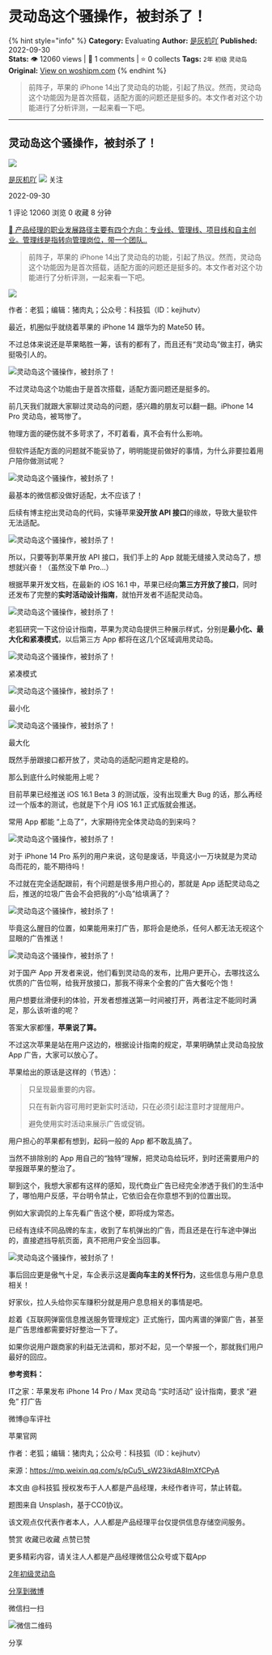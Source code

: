 # 灵动岛这个骚操作，被封杀了！
{% hint style="info" %}
**Category:** Evaluating
**Author:** [是灰机吖](https://www.woshipm.com/u/69206)
**Published:** 2022-09-30  
**Stats:** 👁️ 12060 views | 💬 1 comments | ⭐ 0 collects
**Tags:** `2年` `初级` `灵动岛`
**Original:** [View on woshipm.com](https://www.woshipm.com/evaluating/5631292.html)
{% endhint %}
> 前阵子，苹果的 iPhone 14出了灵动岛的功能，引起了热议。然而，灵动岛这个功能因为是首次搭载，适配方面的问题还是挺多的。本文作者对这个功能进行了分析评测，一起来看一下吧。

---

## 灵动岛这个骚操作，被封杀了！

[![](https://image.woshipm.com/wp-files/2019/12/eExfcnn7GeqYxrRzlDJp.gif!/both/72x72)](https://www.woshipm.com/u/69206)

[是灰机吖](https://www.woshipm.com/u/69206) ![](https://static.woshipm.com/tag/1124_1@2x.png) 关注

2022-09-30

1 评论 12060 浏览 0 收藏 8 分钟

[🔗 产品经理的职业发展路径主要有四个方向：专业线、管理线、项目线和自主创业。管理线是指转向管理岗位，带一个团队..](https://ke.qidianla.com/courses/90pm)

> 前阵子，苹果的 iPhone 14出了灵动岛的功能，引起了热议。然而，灵动岛这个功能因为是首次搭载，适配方面的问题还是挺多的。本文作者对这个功能进行了分析评测，一起来看一下吧。

![](https://image.woshipm.com/wp-files/2022/09/t7SRbKas2BncawPc2nrJ.png)

作者：老狐；编辑：猪肉丸；公众号：科技狐（ID：kejihutv）

最近，机圈似乎就绕着苹果的 iPhone 14 跟华为的 Mate50 转。

不过总体来说还是苹果略胜一筹，该有的都有了，而且还有“灵动岛”做主打，确实挺吸引人的。

![灵动岛这个骚操作，被封杀了！](https://image.woshipm.com/wp-files/2022/09/sFV5b7uW9wPJPm1RuxUL.png)

不过灵动岛这个功能由于是首次搭载，适配方面问题还是挺多的。

前几天我们就跟大家聊过灵动岛的问题，感兴趣的朋友可以翻一翻。iPhone 14 Pro 灵动岛，被骂惨了。

物理方面的硬伤就不多苛求了，不盯着看，真不会有什么影响。

但软件适配方面的问题就不能妥协了，明明能提前做好的事情，为什么非要拉着用户陪你做测试呢？

![灵动岛这个骚操作，被封杀了！](https://image.woshipm.com/wp-files/2022/09/AUKt6UffOmcltjLumD6B.png)

最基本的微信都没做好适配，太不应该了！

后续有博主挖出灵动岛的代码，实锤苹果**没开放 API 接口**的缘故，导致大量软件无法适配。

![灵动岛这个骚操作，被封杀了！](https://image.woshipm.com/wp-files/2022/09/pcqJ5n9JuLEPUgR0hDHi.png)

所以，只要等到苹果开放 API 接口，我们手上的 App 就能无缝接入灵动岛了，想想就兴奋！（虽然没下单 Pro…）

根据苹果开发文档，在最新的 iOS 16.1 中，苹果已经向**第三方开放了接口**，同时还发布了完整的**实时活动设计指南**，就怕开发者不适配灵动岛。

![灵动岛这个骚操作，被封杀了！](https://image.woshipm.com/wp-files/2022/09/v3nUiIl8roMlGmCpZHUF.png)

老狐研究一下这份设计指南，苹果为灵动岛提供三种展示样式，分别是**最小化、最大化和紧凑模式**，以后第三方 App 都将在这几个区域调用灵动岛。

![灵动岛这个骚操作，被封杀了！](https://image.woshipm.com/wp-files/2022/09/3vThhsIR1tmzo207b5lS.png)

紧凑模式

![灵动岛这个骚操作，被封杀了！](https://image.woshipm.com/wp-files/2022/09/RXeeSqCbT8bbgF1lK1A4.png)

最小化

![灵动岛这个骚操作，被封杀了！](https://image.woshipm.com/wp-files/2022/09/FLdsgtbUlypkrdWX6fA7.png)

最大化

既然手册跟接口都开放了，灵动岛的适配问题肯定是稳的。

那么到底什么时候能用上呢？

目前苹果已经推送 iOS 16.1 Beta 3 的测试版，没有出现重大 Bug 的话，那么再经过一个版本的测试，也就是下个月 iOS 16.1 正式版就会推送。

常用 App 都能 “上岛了”，大家期待完全体灵动岛的到来吗？

![灵动岛这个骚操作，被封杀了！](https://image.woshipm.com/wp-files/2022/09/k4wU3gZK9guWfcMsy0Vc.gif)

对于 iPhone 14 Pro 系列的用户来说，这句是废话，毕竟这小一万块就是为灵动岛而花的，能不期待吗！

不过就在完全适配跟前，有个问题是很多用户担心的，那就是 App 适配灵动岛之后，推送的垃圾广告会不会把我的“小岛”给填满了？

![灵动岛这个骚操作，被封杀了！](https://image.woshipm.com/wp-files/2022/09/yVLhgSVcVRjj3EZ4il5H.gif)

毕竟这么醒目的位置，如果能用来打广告，那将会是绝杀，任何人都无法无视这个显眼的广告推送！

![灵动岛这个骚操作，被封杀了！](https://image.woshipm.com/wp-files/2022/09/L80OciAv0VkcB8f1k7NQ.jpeg)

对于国产 App 开发者来说，他们看到灵动岛的发布，比用户更开心，去哪找这么优质的广告位啊，给我开放接口，那我不得来个全套的广告大餐吃个饱！

用户想要丝滑便利的体验，开发者想推送第一时间被打开，两者注定不能同时满足，那么该听谁的呢？

答案大家都懂，**苹果说了算。**

不过这次苹果是站在用户这边的，根据设计指南的规定，苹果明确禁止灵动岛投放 App 广告，大家可以放心了。

苹果给出的原话是这样的（节选）：

> 只呈现最重要的内容。
> 
> 只在有新内容可用时更新实时活动，只在必须引起注意时才提醒用户。
> 
> 避免使用实时活动来展示广告或促销。

用户担心的苹果都有想到，起码一般的 App 都不敢乱搞了。

当然不排除别的 App 用自己的“独特”理解，把灵动岛给玩坏，到时还需要用户的举报跟苹果的整治了。

聊到这个，我想大家都有这样的感知，现代商业广告已经完全渗透于我们的生活中了，哪怕用户反感，平台明令禁止，它依旧会在你意想不到的位置出现。

例如大家调侃的上车先看广告这个梗，即将成为常态。

已经有连续不同品牌的车主，收到了车机弹出的广告，而且还是在行车途中弹出的，直接遮挡导航页面，真不把用户安全当回事。

![灵动岛这个骚操作，被封杀了！](https://image.woshipm.com/wp-files/2022/09/Wofd8jrlNec1eoWZg40K.png)

事后回应更是傲气十足，车企表示这是**面向车主的关怀行为**，这些信息与用户息息相关！

好家伙，拉人头给你买车赚积分就是用户息息相关的事情是吧。

趁着《互联网弹窗信息推送服务管理规定》正式施行，国内离谱的弹窗广告，甚至是广告思维都需要好好整治一下了。

如果你说用户跟商家的利益无法调和，那对不起，见一个举报一个，那就我们用户最好的回应。

**参考资料：**

IT之家：苹果发布 iPhone 14 Pro / Max 灵动岛 “实时活动” 设计指南，要求 “避免” 打广告

微博@车评社

苹果官网

作者：老狐；编辑：猪肉丸；公众号：科技狐（ID：kejihutv）

来源：https://mp.weixin.qq.com/s/pCu5\_sW23ikdA8ImXfCPyA

本文由 @科技狐 授权发布于人人都是产品经理，未经作者许可，禁止转载。

题图来自 Unsplash，基于CC0协议。

该文观点仅代表作者本人，人人都是产品经理平台仅提供信息存储空间服务。

赞赏 收藏已收藏 点赞已赞

更多精彩内容，请关注人人都是产品经理微信公众号或下载App

[2年](https://www.woshipm.com/tag/2%e5%b9%b4)[初级](https://www.woshipm.com/tag/%e5%88%9d%e7%ba%a7)[灵动岛](https://www.woshipm.com/tag/%e7%81%b5%e5%8a%a8%e5%b2%9b)

[分享到微博](https://service.weibo.com/share/share.php?appkey=2775287854&title=灵动岛这个骚操作，被封杀了！&url=https://www.woshipm.com/evaluating/5631292.html&pic=https://image.woshipm.com/wp-files/2022/09/t7SRbKas2BncawPc2nrJ.png)

微信扫一扫

![微信二维码](https://api.pwmqr.com/qrcode/create/?url=https://www.woshipm.com/evaluating/5631292.html)

分享